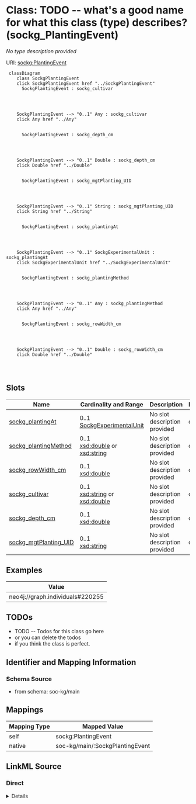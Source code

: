 

# Class: TODO -- what's a good name for what this class (type) describes? (sockg_PlantingEvent)


_No type description provided_





URI: [sockg:PlantingEvent](http://www.semanticweb.org/sockg/ontologies/2024/0/soil-carbon-ontology/PlantingEvent)






```mermaid
 classDiagram
    class SockgPlantingEvent
    click SockgPlantingEvent href "../SockgPlantingEvent"
      SockgPlantingEvent : sockg_cultivar
        
          
    
    
    SockgPlantingEvent --> "0..1" Any : sockg_cultivar
    click Any href "../Any"

        
      SockgPlantingEvent : sockg_depth_cm
        
          
    
    
    SockgPlantingEvent --> "0..1" Double : sockg_depth_cm
    click Double href "../Double"

        
      SockgPlantingEvent : sockg_mgtPlanting_UID
        
          
    
    
    SockgPlantingEvent --> "0..1" String : sockg_mgtPlanting_UID
    click String href "../String"

        
      SockgPlantingEvent : sockg_plantingAt
        
          
    
    
    SockgPlantingEvent --> "0..1" SockgExperimentalUnit : sockg_plantingAt
    click SockgExperimentalUnit href "../SockgExperimentalUnit"

        
      SockgPlantingEvent : sockg_plantingMethod
        
          
    
    
    SockgPlantingEvent --> "0..1" Any : sockg_plantingMethod
    click Any href "../Any"

        
      SockgPlantingEvent : sockg_rowWidth_cm
        
          
    
    
    SockgPlantingEvent --> "0..1" Double : sockg_rowWidth_cm
    click Double href "../Double"

        
      
```




<!-- no inheritance hierarchy -->


## Slots

| Name | Cardinality and Range | Description | Inheritance |
| ---  | --- | --- | --- |
| [sockg_plantingAt](../slots/sockg_plantingAt.md) | 0..1 <br/> [SockgExperimentalUnit](../classes/SockgExperimentalUnit.md) | No slot description provided | direct |
| [sockg_plantingMethod](../slots/sockg_plantingMethod.md) | 0..1 <br/> [xsd:double](http://www.w3.org/2001/XMLSchema#double)&nbsp;or&nbsp;<br />[xsd:string](http://www.w3.org/2001/XMLSchema#string) | No slot description provided | direct |
| [sockg_rowWidth_cm](../slots/sockg_rowWidth_cm.md) | 0..1 <br/> [xsd:double](http://www.w3.org/2001/XMLSchema#double) | No slot description provided | direct |
| [sockg_cultivar](../slots/sockg_cultivar.md) | 0..1 <br/> [xsd:string](http://www.w3.org/2001/XMLSchema#string)&nbsp;or&nbsp;<br />[xsd:double](http://www.w3.org/2001/XMLSchema#double) | No slot description provided | direct |
| [sockg_depth_cm](../slots/sockg_depth_cm.md) | 0..1 <br/> [xsd:double](http://www.w3.org/2001/XMLSchema#double) | No slot description provided | direct |
| [sockg_mgtPlanting_UID](../slots/sockg_mgtPlanting_UID.md) | 0..1 <br/> [xsd:string](http://www.w3.org/2001/XMLSchema#string) | No slot description provided | direct |










## Examples

| Value |
| --- |
| neo4j://graph.individuals#220255 |

## TODOs

* TODO -- Todos for this class go here
* or you can delete the todos
* if you think the class is perfect.

## Identifier and Mapping Information







### Schema Source


* from schema: soc-kg/main




## Mappings

| Mapping Type | Mapped Value |
| ---  | ---  |
| self | sockg:PlantingEvent |
| native | soc-kg/main/:SockgPlantingEvent |







## LinkML Source

<!-- TODO: investigate https://stackoverflow.com/questions/37606292/how-to-create-tabbed-code-blocks-in-mkdocs-or-sphinx -->

### Direct

<details>
```yaml
name: sockg_PlantingEvent
description: No type description provided
title: TODO -- what's a good name for what this class (type) describes?
todos:
- TODO -- Todos for this class go here
- or you can delete the todos
- if you think the class is perfect.
notes:
- There are 23450 instances of this class.
examples:
- value: neo4j://graph.individuals#220255
from_schema: soc-kg/main
rank: 1000
slots:
- sockg_plantingAt
- sockg_plantingMethod
- sockg_rowWidth_cm
- sockg_cultivar
- sockg_depth_cm
- sockg_mgtPlanting_UID
class_uri: sockg:PlantingEvent

```
</details>

### Induced

<details>
```yaml
name: sockg_PlantingEvent
description: No type description provided
title: TODO -- what's a good name for what this class (type) describes?
todos:
- TODO -- Todos for this class go here
- or you can delete the todos
- if you think the class is perfect.
notes:
- There are 23450 instances of this class.
examples:
- value: neo4j://graph.individuals#220255
from_schema: soc-kg/main
rank: 1000
attributes:
  sockg_plantingAt:
    name: sockg_plantingAt
    description: No slot description provided
    todos:
    - TODO -- Todos for this slot go here
    - or you can delete the todos
    - if you think the class is perfect.
    comments:
    - 23450 occurrences with subject type sockg:PlantingEvent and object type sockg:ExperimentalUnit.
    examples:
    - value: neo4j://graph.individuals#216173 sockg:plantingAt neo4j://graph.individuals#53269
    from_schema: soc-kg/main
    rank: 1000
    slot_uri: sockg:plantingAt
    alias: sockg_plantingAt
    owner: sockg_PlantingEvent
    domain_of:
    - sockg_PlantingEvent
    range: sockg_ExperimentalUnit
  sockg_plantingMethod:
    name: sockg_plantingMethod
    description: No slot description provided
    todos:
    - TODO -- Todos for this slot go here
    - or you can delete the todos
    - if you think the class is perfect.
    comments:
    - 1136 occurrences with subject type sockg:PlantingEvent and object type xsd:double.
    - 22314 occurrences with subject type sockg:PlantingEvent and object type string.
    examples:
    - value: neo4j://graph.individuals#221390 sockg:plantingMethod nan
    - value: neo4j://graph.individuals#213199 sockg:plantingMethod Row
    from_schema: soc-kg/main
    rank: 1000
    slot_uri: sockg:plantingMethod
    alias: sockg_plantingMethod
    owner: sockg_PlantingEvent
    domain_of:
    - sockg_PlantingEvent
    range: Any
    any_of:
    - range: double
    - range: string
  sockg_rowWidth_cm:
    name: sockg_rowWidth_cm
    description: No slot description provided
    todos:
    - TODO -- Todos for this slot go here
    - or you can delete the todos
    - if you think the class is perfect.
    comments:
    - 23450 occurrences with subject type sockg:PlantingEvent and object type xsd:double.
    examples:
    - value: neo4j://graph.individuals#212164 sockg:rowWidth_cm 76.2
    from_schema: soc-kg/main
    rank: 1000
    slot_uri: sockg:rowWidth_cm
    alias: sockg_rowWidth_cm
    owner: sockg_PlantingEvent
    domain_of:
    - sockg_PlantingEvent
    range: double
  sockg_cultivar:
    name: sockg_cultivar
    description: No slot description provided
    todos:
    - TODO -- Todos for this slot go here
    - or you can delete the todos
    - if you think the class is perfect.
    comments:
    - 20817 occurrences with subject type sockg:PlantingEvent and object type string.
    - 2633 occurrences with subject type sockg:PlantingEvent and object type xsd:double.
    examples:
    - value: neo4j://graph.individuals#222400 sockg:cultivar Pioneer P1498AMI
    - value: neo4j://graph.individuals#220777 sockg:cultivar nan
    from_schema: soc-kg/main
    rank: 1000
    slot_uri: sockg:cultivar
    alias: sockg_cultivar
    owner: sockg_PlantingEvent
    domain_of:
    - sockg_PlantingEvent
    range: Any
    any_of:
    - range: string
    - range: double
  sockg_depth_cm:
    name: sockg_depth_cm
    description: No slot description provided
    todos:
    - TODO -- Todos for this slot go here
    - or you can delete the todos
    - if you think the class is perfect.
    comments:
    - 23450 occurrences with subject type sockg:PlantingEvent and object type xsd:double.
    examples:
    - value: neo4j://graph.individuals#217775 sockg:depth_cm nan
    from_schema: soc-kg/main
    rank: 1000
    slot_uri: sockg:depth_cm
    alias: sockg_depth_cm
    owner: sockg_PlantingEvent
    domain_of:
    - sockg_PlantingEvent
    range: double
  sockg_mgtPlanting_UID:
    name: sockg_mgtPlanting_UID
    description: No slot description provided
    todos:
    - TODO -- Todos for this slot go here
    - or you can delete the todos
    - if you think the class is perfect.
    comments:
    - 23450 occurrences with subject type sockg:PlantingEvent and object type string.
    examples:
    - value: neo4j://graph.individuals#223367 sockg:mgtPlanting_UID AgCros_NELITCSE_507_2009-05-14_Glycine_max_Soybean_
    from_schema: soc-kg/main
    rank: 1000
    slot_uri: sockg:mgtPlanting_UID
    alias: sockg_mgtPlanting_UID
    owner: sockg_PlantingEvent
    domain_of:
    - sockg_PlantingEvent
    range: string
class_uri: sockg:PlantingEvent

```
</details>